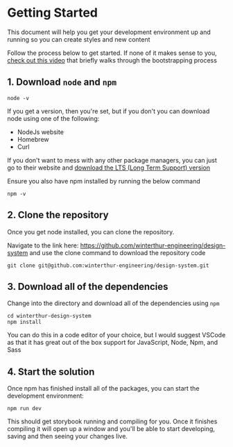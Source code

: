 # Getting Started

This document will help you get your development environment up and running so you can create styles and new content

Follow the process below to get started. If none of it makes sense to you, [check out this video](https://youtu.be/ic66kzDUXs4) that briefly walks through the bootstrapping process

## 1. Download `node` and `npm`

```
node -v
```

If you get a version, then you're set, but if you don't you can download node using one of the following:

- NodeJs website
- Homebrew
- Curl

If you don't want to mess with any other package managers, you can just go to their website and [download the LTS (Long Term Support) version](https://nodejs.org/en/download/)

Ensure you also have npm installed by running the below command

```
npm -v
```

## 2. Clone the repository

Once you get node installed, you can clone the repository.

Navigate to the link here: https://github.com/winterthur-engineering/design-system and use the clone command to download the repository code

```
git clone git@github.com:winterthur-engineering/design-system.git
```

## 3. Download all of the dependencies

Change into the directory and download all of the dependencies using `npm`

```
cd winterthur-design-system
npm install
```

You can do this in a code editor of your choice, but I would suggest VSCode as that it has great out of the box support for JavaScript, Node, Npm, and Sass

## 4. Start the solution

Once npm has finished install all of the packages, you can start the development environment:

```
npm run dev
```

This should get storybook running and compiling for you. Once it finishes compiling it will open up a window and you'll be able to start developing, saving and then seeing your changes live.
